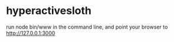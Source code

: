 # hyperactivesloth
run node bin/www in the command line, and point your browser to http://127.0.0.1:3000 